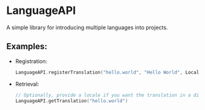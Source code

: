 # LanguageAPI
A simple library for introducing multiple languages into projects.

## Examples:
- Registration:
  ```kt
  LanguageAPI.registerTranslation("hello.world", "Hello World", Locale.ENGLISH)
  ```
- Retrieval:
  ```kt
  // Optionally, provide a locale if you want the translation in a different language other than the system's default.
  LanguageAPI.getTranslation("hello.world")
  ```
